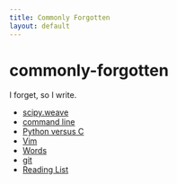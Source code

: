 ```yaml
---
title: Commonly Forgotten
layout: default
---
```

commonly-forgotten
==================

I forget, so I write.

* [scipy.weave](pages/weave)
* [command line](pages/commands)
* [Python versus C](pages/python-versus-c)
* [Vim](pages/vim)
* [Words](pages/words)
* [git](pages/git)
* [Reading List](pages/ReadingList)
